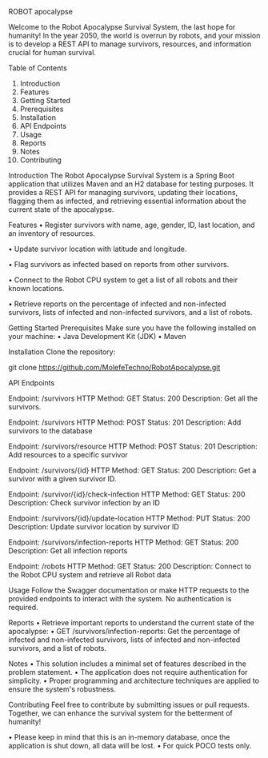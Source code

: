 ROBOT apocalypse 

Welcome to the Robot Apocalypse Survival System, the last hope for humanity! In the year 2050, the world is overrun by robots, and your mission is to develop a REST API to manage survivors, resources, and information crucial for human survival.

Table of Contents
1.	Introduction
2.	Features
3.	Getting Started
4.	Prerequisites
5.	Installation
6.	API Endpoints
7.	Usage
8.	Reports
9.	Notes
10.	Contributing

Introduction
The Robot Apocalypse Survival System is a Spring Boot application that utilizes Maven and an H2 database for testing purposes. It provides a REST API for managing survivors, updating their locations, flagging them as infected, and retrieving essential information about the current state of the apocalypse.

Features
•	Register survivors with name, age, gender, ID, last location, and an inventory of resources.

•	Update survivor location with latitude and longitude.

•	Flag survivors as infected based on reports from other survivors.

•	Connect to the Robot CPU system to get a list of all robots and their known locations.

•	Retrieve reports on the percentage of infected and non-infected survivors, lists of infected and non-infected survivors, and a list of robots.

Getting Started
Prerequisites
Make sure you have the following installed on your machine:
•	Java Development Kit (JDK)
•	Maven

Installation
Clone the repository: 

git clone https://github.com/MolefeTechno/RobotApocalypse.git
	

API Endpoints

Endpoint: /survivors
HTTP Method: GET
Status: 200
Description: Get all the survivors.

Endpoint: /survivors
HTTP Method: POST
Status: 201
Description: Add survivors to the database 

Endpoint: /survivors/resource
HTTP Method: POST
Status: 201
Description: Add resources to a specific survivor

Endpoint: /survivors/{id}
HTTP Method: GET
Status: 200
Description: Get a survivor with a given survivor ID.

Endpoint: /survivor/{id}/check-infection
HTTP Method: GET
Status: 200
Description: Check survivor infection by an ID

Endpoint: /survivors/{id}/update-location
HTTP Method: PUT
Status: 200
Description: Update survivor location by survivor ID

Endpoint: /survivors/infection-reports
HTTP Method: GET
Status: 200
Description: Get all infection reports

Endpoint: /robots
HTTP Method: GET
Status: 200
Description: Connect to the Robot CPU system and retrieve all Robot data

Usage
Follow the Swagger documentation or make HTTP requests to the provided endpoints to interact with the system. No authentication is required.

Reports
•	Retrieve important reports to understand the current state of the apocalypse:
•	GET /survivors/infection-reports: Get the percentage of infected and non-infected survivors, lists of infected and non-infected survivors, and a list of robots.

Notes
•	This solution includes a minimal set of features described in the problem statement.
•	The application does not require authentication for simplicity.
•	Proper programming and architecture techniques are applied to ensure the system's robustness.

Contributing
Feel free to contribute by submitting issues or pull requests. Together, we can enhance the survival system for the betterment of humanity!

•	Please keep in mind that this is an in-memory database, once the application is shut down, all data will be lost. 
•	For quick POCO tests only.
